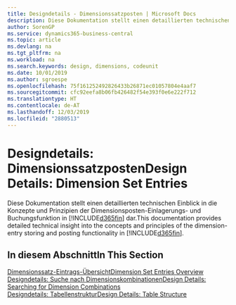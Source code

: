 ```yaml
---
title: Designdetails - Dimensionssatzposten | Microsoft Docs
description: Diese Dokumentation stellt einen detaillierten technischen Einblick in die Urheberrechtshinweise und Prinzipien bereit, die verwendet werden, um die Dimensionsposten-Einlagerungs- und Buchungsfunktion in  neu zu gestalten.
author: SorenGP
ms.service: dynamics365-business-central
ms.topic: article
ms.devlang: na
ms.tgt_pltfrm: na
ms.workload: na
ms.search.keywords: design, dimensions, codeunit
ms.date: 10/01/2019
ms.author: sgroespe
ms.openlocfilehash: 75f161252492826433b26871ec01057804e4aaf7
ms.sourcegitcommit: cfc92eefa8b06fb426482f54e393f0e6e222f712
ms.translationtype: HT
ms.contentlocale: de-AT
ms.lasthandoff: 12/03/2019
ms.locfileid: "2880513"
---
```

# <a name="design-details-dimension-set-entries"></a><span data-ttu-id="1090a-103">Designdetails: Dimensionssatzposten</span><span class="sxs-lookup"><span data-stu-id="1090a-103">Design Details: Dimension Set Entries</span></span>
<span data-ttu-id="1090a-104">Diese Dokumentation stellt einen detaillierten technischen Einblick in die Konzepte und Prinzipien der Dimensionsposten-Einlagerungs- und Buchungsfunktion in [!INCLUDE[d365fin](includes/d365fin_md.md)] dar.</span><span class="sxs-lookup"><span data-stu-id="1090a-104">This documentation provides detailed technical insight into the concepts and principles of the dimension-entry storing and posting functionality in [!INCLUDE[d365fin](includes/d365fin_md.md)].</span></span>

## <a name="in-this-section"></a><span data-ttu-id="1090a-105">In diesem Abschnitt</span><span class="sxs-lookup"><span data-stu-id="1090a-105">In This Section</span></span>  
[<span data-ttu-id="1090a-106">Dimensionssatz-Eintrags-Übersicht</span><span class="sxs-lookup"><span data-stu-id="1090a-106">Dimension Set Entries Overview</span></span>](design-details-dimension-set-entries-overview.md)  
[<span data-ttu-id="1090a-107">Designdetails: Suche nach Dimensionskombinationen</span><span class="sxs-lookup"><span data-stu-id="1090a-107">Design Details: Searching for Dimension Combinations</span></span>](design-details-searching-for-dimension-combinations.md)  
[<span data-ttu-id="1090a-108">Designdetails: Tabellenstruktur</span><span class="sxs-lookup"><span data-stu-id="1090a-108">Design Details: Table Structure</span></span>](design-details-table-structure.md)  
